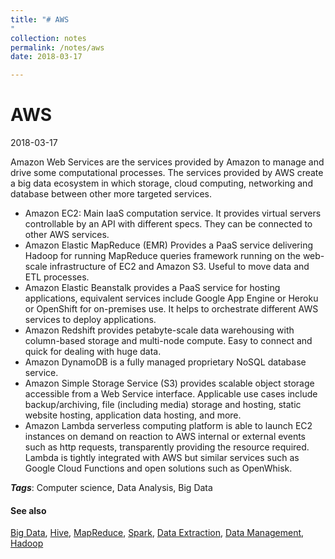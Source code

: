 ```yaml
---
title: "# AWS
"
collection: notes
permalink: /notes/aws
date: 2018-03-17

---
```


# AWS

2018-03-17

Amazon Web Services are the services provided by Amazon to manage and drive some computational processes. The services provided by AWS create a big data ecosystem in which storage, cloud computing, networking and database between other more targeted services.

* Amazon EC2: Main IaaS computation service. It provides virtual servers controllable by an API with different specs. They can be connected to other AWS services.
* Amazon Elastic MapReduce (EMR) Provides a PaaS service delivering Hadoop for running MapReduce queries framework running on the web-scale infrastructure of EC2 and Amazon S3. Useful to move data and ETL processes.
* Amazon Elastic Beanstalk provides a PaaS service for hosting applications, equivalent services include Google App Engine or Heroku or OpenShift for on-premises use. It helps to orchestrate different AWS services to deploy applications.
* Amazon Redshift provides petabyte-scale data warehousing with column-based storage and multi-node compute. Easy to connect and quick for dealing with huge data.
* Amazon DynamoDB is a fully managed proprietary NoSQL database service.
* Amazon Simple Storage Service (S3) provides scalable object storage accessible from a Web Service interface. Applicable use cases include backup/archiving, file (including media) storage and hosting, static website hosting, application data hosting, and more.
* Amazon Lambda serverless computing platform is able to launch EC2 instances on demand on reaction to AWS internal or external events such as http requests, transparently providing the resource required. Lambda is tightly integrated with AWS but similar services such as Google Cloud Functions and open solutions such as OpenWhisk.

***Tags***: Computer science, Data Analysis, Big Data

#### See also
[Big Data](/notes/big_data), [Hive](/notes/hive), [MapReduce](/notes/mapreduce), [Spark](/notes/spark), [Data Extraction](/notes/data_extraction), [Data Management](/notes/data_management), [Hadoop](/notes/hadoop)





